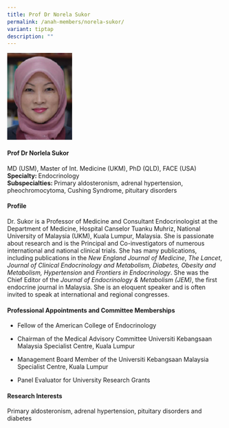 ```yaml
---
title: Prof Dr Norela Sukor
permalink: /anah-members/norela-sukor/
variant: tiptap
description: ""
---
```

<p></p><div class="isomer-image-wrapper"><img style="width: 30%;" height="auto" width="100%" alt="" src="/images/ANAH ASEAN Network of Adrenal/Members/CRN__ANAH___Prof_Dr_Norela_Sukor.png"></div><h4><strong>Prof Dr Norlela Sukor</strong></h4><p>MD (USM), Master of Int. Medicine (UKM), PhD (QLD), FACE (USA)<br><strong>Specialty: </strong>Endocrinology<br><strong>Subspecialties: </strong>Primary aldosteronism, adrenal hypertension, pheochromocytoma, Cushing Syndrome, pituitary disorders</p><h4><strong>Profile</strong></h4><p>Dr. Sukor is a Professor of Medicine and Consultant Endocrinologist at the Department of Medicine, Hospital Canselor Tuanku Muhriz, National University of Malaysia (UKM), Kuala Lumpur, Malaysia. She is passionate about research and is the Principal and Co-investigators of numerous international and national clinical trials. She has many publications, including publications in the <em>New England Journal of Medicine</em>, <em>The Lancet</em>, <em>Journal of Clinical Endocrinology and Metabolism, Diabetes, Obesity and Metabolism, Hypertension</em> and <em>Frontiers in Endocrinology</em>. She was the Chief Editor of the <em>Journal of Endocrinology &amp; Metabolism (JEM)</em>, the first endocrine journal in Malaysia. She is an eloquent speaker and is often invited to speak at international and regional congresses.</p><h4><strong>Professional Appointments and Committee Memberships</strong></h4><ul data-tight="true" class="tight"><li><p>Fellow of the American College of Endocrinology<br></p></li><li><p>Chairman of the Medical Advisory Committee Universiti Kebangsaan Malaysia Specialist Centre, Kuala Lumpur<br></p></li><li><p>Management Board Member of the Universiti Kebangsaan Malaysia Specialist Centre, Kuala Lumpur<br></p></li><li><p>Panel Evaluator for University Research Grants</p></li></ul><h4><strong>Research Interests</strong></h4><p>Primary aldosteronism, adrenal hypertension, pituitary disorders and diabetes</p>
